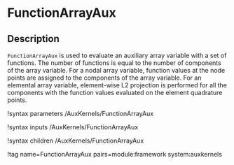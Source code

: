# FunctionArrayAux

## Description

`FunctionArrayAux` is used to evaluate an auxiliary array variable with a set of functions.
The number of functions is equal to the number of components of the array variable.
For a nodal array variable, function values at the node points are assigned to the components of the array variable.
For an elemental array variable, element-wise L2 projection is performed for all the components with the function values evaluated on the element quadrature points.

!syntax parameters /AuxKernels/FunctionArrayAux

!syntax inputs /AuxKernels/FunctionArrayAux

!syntax children /AuxKernels/FunctionArrayAux

!tag name=FunctionArrayAux pairs=module:framework system:auxkernels
